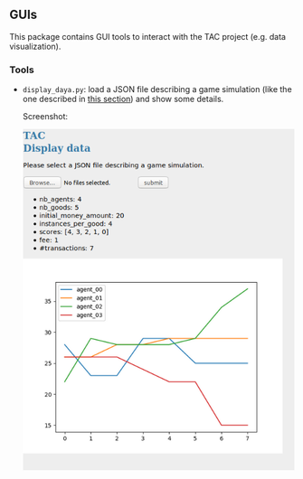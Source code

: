 ## GUIs

This package contains GUI tools to interact with the TAC project (e.g. data visualization).

### Tools

- `display_daya.py`: load a JSON file describing a game simulation 
  (like the one described in [this section](../../examples/baseline_demo#other-parameters)) and
  show some details.
  
  Screenshot:
  
  
  ![](../../docs/misc/screenshot_gui.png)